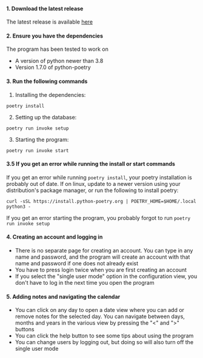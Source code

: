 #### 1. Download the latest release
The latest release is available [here](https://github.com/epertt/CalendarApp/releases/latest)

#### 2. Ensure you have the dependencies
The program has been tested to work on
- A version of python newer than 3.8
- Version 1.7.0 of python-poetry

#### 3. Run the following commands
1. Installing the dependencies:
```
poetry install
```
2. Setting up the database:
```
poetry run invoke setup
```
3. Starting the program:
```
poetry run invoke start
```

#### 3.5 If you get an error while running the install or start commands
If you get an error while running ```poetry install```, your poetry installation is probably out of date. If on linux, update to a newer version using your distribution's package manager, or run the following to install poetry:
```
curl -sSL https://install.python-poetry.org | POETRY_HOME=$HOME/.local python3 -
```
If you get an error starting the program, you probably forgot to run ```poetry run invoke setup```

#### 4. Creating an account and logging in
- There is no separate page for creating an account. You can type in any name and password, and the program will create an account with that name and password if one does not already exist
- You have to press login twice when you are first creating an account
- If you select the "single user mode" option in the configuration view, you don't have to log in the next time you open the program

#### 5. Adding notes and navigating the calendar
- You can click on any day to open a date view where you can add or remove notes for the selected day. You can navigate between days, months and years in the various view by pressing the "<" and ">" buttons
- You can click the help button to see some tips about using the program
- You can change users by logging out, but doing so will also turn off the single user mode

